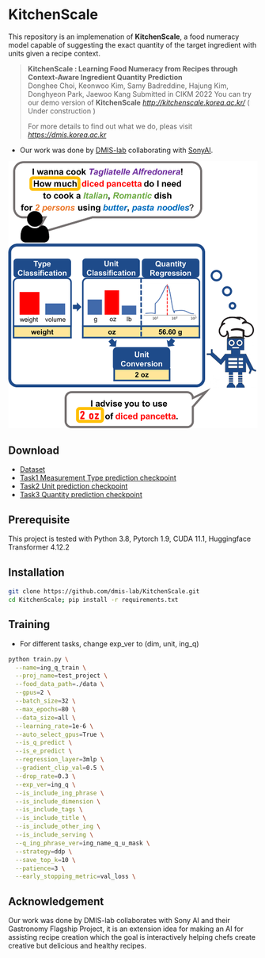
# KitchenScale 
This repository is an implemenation of **KitchenScale**, a food numeracy model capable of suggesting the exact quantity of the target ingredient with units given a recipe context.

> **KitchenScale : Learning Food Numeracy from Recipes through Context-Aware Ingredient Quantity Prediction** <br>
> Donghee Choi, Keonwoo Kim, Samy Badreddine, Hajung Kim, Donghyeon Park, Jaewoo Kang
> Submitted in CIKM 2022
> You can try  our demo version of **KitchenScale**
> *http://kitchenscale.korea.ac.kr/* ( Under construction )
>
> For more details to find out what we do, pleas visit *https://dmis.korea.ac.kr*

* Our work was done by [DMIS-lab](https://dmis.korea.ac.kr/) collaborating with [SonyAI](https://ai.sony/).

![figure](./imgs/teaser.png)
<!-- ![img2](./imgs/model.png) -->
<!-- ![img3](./imgs/inputs.png) -->

## Download

* [Dataset](downloadlink)
* [Task1 Measurement Type prediction checkpoint]()
* [Task2 Unit prediction checkpoint]()
* [Task3 Quantity prediction checkpoint]()


## Prerequisite
This project is tested with Python 3.8, Pytorch 1.9, CUDA 11.1, Huggingface Transformer 4.12.2

## Installation

```bash
git clone https://github.com/dmis-lab/KitchenScale.git
cd KitchenScale; pip install -r requirements.txt
```

## Training
* For different tasks, change exp_ver to (dim, unit, ing_q)

```bash
python train.py \
  --name=ing_q_train \
  --proj_name=test_project \
  --food_data_path=./data \
  --gpus=2 \
  --batch_size=32 \
  --max_epochs=80 \
  --data_size=all \
  --learning_rate=1e-6 \
  --auto_select_gpus=True \
  --is_q_predict \
  --is_e_predict \
  --regression_layer=3mlp \
  --gradient_clip_val=0.5 \
  --drop_rate=0.3 \
  --exp_ver=ing_q \
  --is_include_ing_phrase \
  --is_include_dimension \
  --is_include_tags \
  --is_include_title \
  --is_include_other_ing \
  --is_include_serving \
  --q_ing_phrase_ver=ing_name_q_u_mask \
  --strategy=ddp \
  --save_top_k=10 \
  --patience=3 \
  --early_stopping_metric=val_loss \
```

## Acknowledgement
Our work was done by DMIS-lab collaborates with Sony AI and their Gastronomy Flagship Project, it is an extension idea for making an AI for assisting recipe creation which the goal is interactively helping chefs create creative but delicious and healthy recipes.
